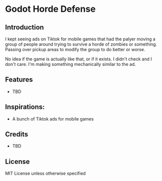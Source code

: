 # Godot Horde Defense

## Introduction

I kept seeing ads on Tiktok for mobile games that had the palyer moving a group of people around trying to survive a horde of zombies or something. Passing over pickup areas to modify the group to do better or worse.

No idea if the game is actually like that, or if it exists. I didn't check and I don't care. I'm making something mechanically similar to the ad.

## Features

*  TBD

## Inspirations:

*  A bunch of Tiktok ads for mobile games

## Credits

* TBD

## License

MIT License unless otherwise specified